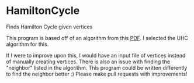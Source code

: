 # HamiltonCycle
Finds Hamilton Cycle given vertices

This program is based off of an algorithm from this [PDF](https://github.com/jpdefour/Euler-Theorem/files/2975837/82527738.pdf). I selected the UHC algorithm for this.



If I were to improve upon this, I would have an input file of vertices instead of manually creating vertices.
There is also an issue with finding the "neighbor" listed in the algorithm. This program could be written differently to find the neighbor better :)
Please make pull requests with improvements!
